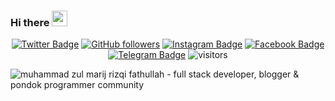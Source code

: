 ### Hi there <img height="25" width="25"  src="https://camo.githubusercontent.com/35d3d11359a49bf12aebb834cc13fd81b95eff4e/68747470733a2f2f6d656469612e67697068792e636f6d2f6d656469612f6876524a434c467a6361737252346961377a2f67697068792e676966">

<div align="center">
 
[![Twitter Badge](http://img.shields.io/badge/-zul__marij-1ca0f1?style=social&labelColor=&logo=twitter&logoColor=blue&link=https://twitter.com/zul_marij)](https://twitter.com/zul_marij) 
[![GitHub followers](https://img.shields.io/github/followers/zulmarij?label=Follow&style=social)](https://github.com/zulmarij/?tab=follow) 
[![Instagram Badge](https://img.shields.io/badge/-zulmarij-blue?style=social&logo=Instagram&link=https://www.instagram.com/zulmarij/)](https://www.instagram.com/zulmarij/) 
[![Facebook Badge](https://img.shields.io/badge/-zulmarij-blue?style=social&logo=facebook&link=https://www.facebook.com/zulmarij/)](https://www.facebook.com/zulmarij/) 
[![Telegram Badge](https://img.shields.io/badge/-zulmarij-blue?style=social&logo=telegram&link=https://www.t.me/zulmarij/)](https://www.t.me/zulmarij/) 
![visitors](https://visitor-badge.glitch.me/badge?page_id=zulmarij.zulmarij)

 </div>
 
<img src="https://raw.githubusercontent.com/zulmarij/zulmarij/master/background.png" alt="muhammad zul marij rizqi fathullah - full stack developer, blogger & pondok programmer community">
